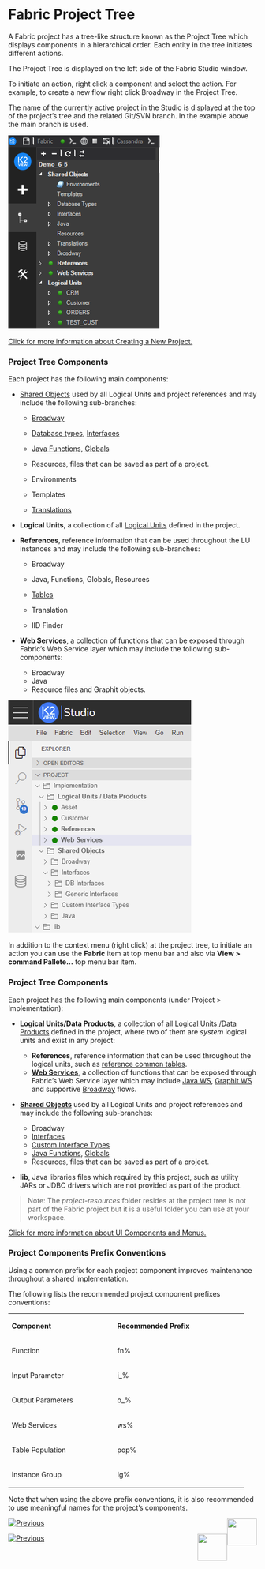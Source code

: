 # Fabric Project Tree

A Fabric project has a tree-like structure known as the Project Tree which displays components in a hierarchical order. Each entity in the tree initiates different actions.

The Project Tree is displayed on the left side of the Fabric Studio window.

To initiate an action, right click a component and select the action. For example, to create a new flow right click Broadway in the Project Tree.

<studio>

The name of the currently active project in the Studio is displayed at the top of the project’s tree and the related Git/SVN branch. In the example above the main branch is used.

![image](../../articles/13_LUDB_viewer_and_studio_debug_capabilities/images/Logical_Units_Tree.png)

[Click for more information about Creating a New Project.](05_creating_a_new_project.md) 


### Project Tree Components

Each project has the following main components: 

* [Shared Objects](/articles/04_fabric_studio/12_shared_objects.md) used by all Logical Units and project references and may include the following sub-branches:
  * [Broadway](/articles/19_Broadway/01_broadway_overview.md)

  * [Database types](/articles/05_DB_interfaces/03_DB_interfaces_overview.md), [Interfaces](/articles/05_DB_interfaces/01_interfaces_overview.md) 

  * [Java Functions](/articles/07_table_population/08_project_functions.md), [Globals](/articles/08_globals/01_globals_overview.md) 

  * Resources, files that can be saved as part of a project. 

  * Environments 

  * Templates

  * [Translations](/articles/09_translations/01_translations_overview_and_use_cases.md) 


* **Logical Units**, a collection of all [Logical Units](/articles/03_logical_units/01_LU_overview.md) defined in the project.

* **References**, reference information that can be used throughout the LU instances and may include the following sub-branches:
  
  * Broadway

  * Java, Functions, Globals, Resources

  * [Tables](/articles/07_table_population/01_table_population_overview.md)

  * Translation

  * IID Finder

* **Web Services**, a collection of functions that can be exposed through Fabric’s Web Service layer which may include the following sub-components:

  * Broadway
  * Java
  * Resource files and Graphit objects.

</studio>

<web>

<img src="images/web/project_tree.png" />

In addition to the context menu (right click) at the project tree, to initiate an action you can use the **Fabric** item at top menu bar and also via **View > command Pallete...** top menu bar item. 

### Project Tree Components

Each project has the following main components (under Project > Implementation): 

* **Logical Units/Data Products**, a collection of all [Logical Units /Data Products](/articles/03_logical_units/01_LU_overview.md) defined in the project, where two of them are *system* logical units and exist in any project:
  * **References**, reference information that can be used throughout the logical units, such as [reference common tables](/articles/22_reference(commonDB)_tables/01_fabric_commonDB_overview.md).
  * **[Web Services](/articles/15_web_services_and_graphit/01_web_services_overview.md)**, a collection of functions that can be exposed through Fabric’s Web Service layer which may include [Java WS](), [Graphit WS]() and supportive [Broadway](/articles/19_Broadway/01_broadway_overview.md) flows.

* **[Shared Objects](/articles/04_fabric_studio/12_shared_objects.md)** used by all Logical Units and project references and may include the following sub-branches:
  * Broadway
  * [Interfaces](/articles/05_DB_interfaces/01_interfaces_overview.md)
  * [Custom Interface Types](/articles/05_DB_interfaces/03_DB_interfaces_overview.md)
  * [Java Functions](/articles/07_table_population/08_project_functions.md), [Globals](/articles/08_globals/01_globals_overview.md) 
  * Resources, files that can be saved as part of a project. 

* **lib**, Java libraries files which required by this project, such as utility JARs or JDBC drivers which are not provided as part of the product. 

> Note: The *project-resources* folder resides at the project tree is not part of the Fabric project but it is a useful folder you can use at your workspace.

</web>

[Click for more information about UI Components and Menus.](01_UI_components_and_menus.md)

### Project Components Prefix Conventions 

Using a common prefix for each project component improves maintenance throughout a shared implementation.

The following lists the recommended project component prefixes conventions:

<table>
<tbody>
<tr>
<td width="200">
<p><Strong>Component</Strong></p>
</td>
<td width="250">
<p><Strong>Recommended Prefix</Strong></p>
</td>
</tr>
<tr>
<td width="166">
<p>Function</p>
</td>
<td width="136">
<p>fn%</p>
</td>
</tr>
<tr>
<td width="166">
<p>Input Parameter</p>
</td>
<td width="136">
<p>i_%</p>
</td>
</tr>
<tr>
<td width="166">
<p>Output Parameters</p>
</td>
<td width="136">
<p>o_%</p>
</td>
</tr>
<tr>
<td width="166">
<p>Web Services</p>
</td>
<td width="136">
<p>ws%</p>
</td>
</tr>
<tr>
<td width="166">
<p>Table Population</p>
</td>
<td width="136">
<p>pop%</p>
</td>
</tr>
<tr>
<td width="166">
<p>Instance Group</p>
</td>
<td width="136">
<p>Ig%</p>
</td>
</tr>
</tbody>
</table>


Note that when using the above prefix conventions, it is also recommended to use meaningful names for the project’s components.

<studio>

[![Previous](/articles/images/Previous.png)](05_creating_a_new_project.md)[<img align="right" width="60" height="54" src="/articles/images/Next.png">](06_adding_fabric_projects_to_version_control.md)

</studio>

<web>

[![Previous](/articles/images/Previous.png)](05_creating_a_new_project.md)[<img align="right" width="60" height="54" src="/articles/images/Next.png">](11_fabric_studio_exporting_and_importing%20a_fabric_project.md.md)

</web>

